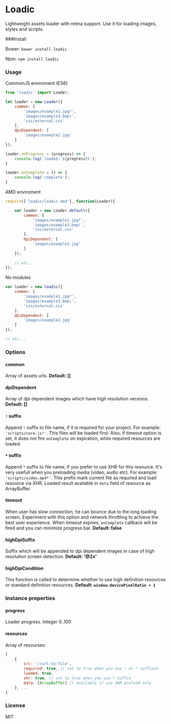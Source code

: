 Loadic
==========

Lightweight assets loader with retina support. Use it for loading images, styles and scripts.

###Install

Bower: ```bower install loadic```

Npm: ```npm install loadic```

### Usage

CommonJS enviroment (ES6)

```JavaScript
from 'loadic' import Loader;

let loader = new Loader({
    common: [
        'images/example1.jpg*',
        'images/example3.bmp!',
        'css/external.css'
    ],
    dpiDependent: [
        'images/example2.jpg'
    ]
});

loader.onProgress = (progress) => {
    console.log(`loaded: ${progress}%`);
}

loader.onComplete = () => {
    console.log('complete');
}

```


AMD enviroment

```JavaScript
require(['loadic/loadic.amd'], function(Loader){

    var loader = new Loader.default({
        common: [
            'images/example1.jpg*',
            'images/example3.bmp!',
            'css/external.css'
        ],
        dpiDependent: [
            'images/example2.jpg'
        ]
    });
    
    // etc...
});
```

No modules

```JavaScript
var loader = new loadic({
    common: [
        'images/example1.jpg*',
        'images/example3.bmp!',
        'css/external.css'
    ],
    dpiDependent: [
        'images/example2.jpg'
    ]
});

// etc...
```

### Options

#### common
Array of assets urls. 
**Default: []**

#### dpiDependent
Array of dpi dependent images which have high resolution versions.
**Default: []**

#### ```!``` suffix
Append ```!``` suffix to file name, if it is required for your project. For example: ```'scripts/core.js!'```. This files will be loaded first. Also, if timeout option is set, it does not fire ```onComplete``` on expiration, while required resources are loaded.

#### ```*``` suffix
Append ```*``` suffix to file name, if you prefer to use XHR for this resource. It's very usefull when you preloading media (video, audio etc). For example: ```'scripts/video.mp4*'```. This prefix mark current file as required and load resource via XHR. Loaded result available in ```data``` field of resource as ArrayBuffer.

#### timeout
When user has slow connection, he can bounce due to the long loading screen. Experiment with this option and network throttling to achieve the best user experience. When timeout expires, ```onComplete``` callback will be fired and you can minimize progress bar.
**Default: false**

#### highDpiSuffix
Suffix which will be appended to dpi dependent images in case of high resolution screen detection.
**Default: '@2x'**

#### highDpiCondition
This function is called to determine whether to use high definition resources or standard definition resources.
**Default: ```window.devicePixelRatio > 1```**


### Instance properties

#### progress
Loader progress. Integer 0..100

#### resources
Array of resourses:
```JavaScript
[
    {
        src: '//url-to-file',
        required: true, // set to true when you use ! or * suffixes
        loaded: true,
        xhr: true, // set to true when you use * suffix
        data: [ArrayBuffer] // available if use XHR preload only
    }, ...
]
```


### License
MIT
